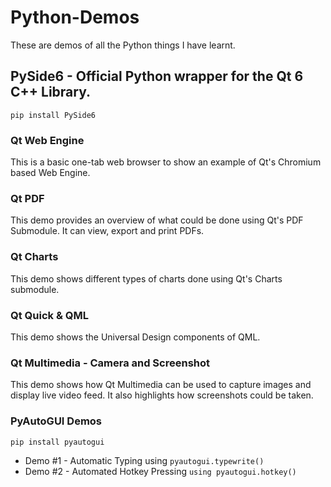 # Python-Demos
These are demos of all the Python things I have learnt.

## PySide6 - Official Python wrapper for the Qt 6 C++ Library.

`pip install PySide6`

### Qt Web Engine
This is a basic one-tab web browser to show an example of Qt's Chromium based Web Engine.

### Qt PDF
This demo provides an overview of what could be done using Qt's PDF Submodule. It can view, export and print PDFs.

### Qt Charts
This demo shows different types of charts done using Qt's Charts submodule.

### Qt Quick & QML
This demo shows the Universal Design components of QML.

### Qt Multimedia - Camera and Screenshot
This demo shows how Qt Multimedia can be used to capture images and display live video feed. It also highlights how screenshots could be taken.

### PyAutoGUI Demos
`pip install pyautogui`
- Demo #1 - Automatic Typing using `pyautogui.typewrite()`
- Demo #2 - Automated Hotkey Pressing `using pyautogui.hotkey()`
